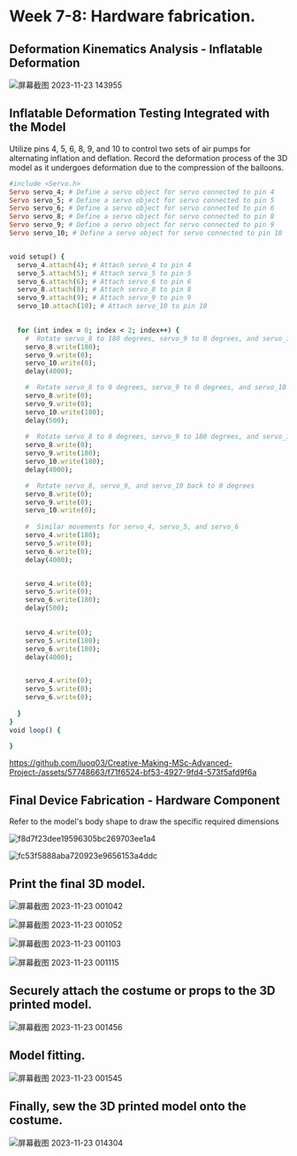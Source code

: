 # Week 7-8: Hardware fabrication.


## Deformation Kinematics Analysis - Inflatable Deformation

![屏幕截图 2023-11-23 143955](https://github.com/luoq03/Creative-Making-MSc-Advanced-Project-/assets/57748663/ef59ff95-2649-4827-9a51-553e00ad69d9)

## Inflatable Deformation Testing Integrated with the Model

Utilize pins 4, 5, 6, 8, 9, and 10 to control two sets of air pumps for alternating inflation and deflation. Record the deformation process of the 3D model as it undergoes deformation due to the compression of the balloons.

```ruby
#include <Servo.h>
Servo servo_4; # Define a servo object for servo connected to pin 4
Servo servo_5; # Define a servo object for servo connected to pin 5
Servo servo_6; # Define a servo object for servo connected to pin 6
Servo servo_8; # Define a servo object for servo connected to pin 8
Servo servo_9; # Define a servo object for servo connected to pin 9
Servo servo_10; # Define a servo object for servo connected to pin 10


void setup() {
  servo_4.attach(4); # Attach servo_4 to pin 4
  servo_5.attach(5); # Attach servo_5 to pin 5
  servo_6.attach(6); # Attach servo_6 to pin 6
  servo_8.attach(8); # Attach servo_8 to pin 8
  servo_9.attach(9); # Attach servo_9 to pin 9
  servo_10.attach(10); # Attach servo_10 to pin 10

  
  for (int index = 0; index < 2; index++) {   
    #  Rotate servo_8 to 180 degrees, servo_9 to 0 degrees, and servo_10 to 0 degrees
    servo_8.write(180);
    servo_9.write(0);
    servo_10.write(0);
    delay(4000);

    #  Rotate servo_8 to 0 degrees, servo_9 to 0 degrees, and servo_10 to 180 degrees
    servo_8.write(0);
    servo_9.write(0);
    servo_10.write(180);
    delay(500);
 
    #  Rotate servo_8 to 0 degrees, servo_9 to 180 degrees, and servo_10 to 180 degrees
    servo_8.write(0);
    servo_9.write(180);
    servo_10.write(180);
    delay(4000);

    #  Rotate servo_8, servo_9, and servo_10 back to 0 degrees
    servo_8.write(0);
    servo_9.write(0);
    servo_10.write(0);
 
    #  Similar movements for servo_4, servo_5, and servo_6
    servo_4.write(180);
    servo_5.write(0);
    servo_6.write(0);
    delay(4000);


    servo_4.write(0);
    servo_5.write(0);
    servo_6.write(180);
    delay(500);
 

    servo_4.write(0);
    servo_5.write(180);
    servo_6.write(180);
    delay(4000);


    servo_4.write(0);
    servo_5.write(0);
    servo_6.write(0);
 
  }
}
void loop() {

}

```

https://github.com/luoq03/Creative-Making-MSc-Advanced-Project-/assets/57748663/f71f6524-bf53-4927-9fd4-573f5afd9f6a

## Final Device Fabrication - Hardware Component

Refer to the model's body shape to draw the specific required dimensions

![f8d7f23dee19596305bc269703ee1a4](https://github.com/luoq03/Creative-Making-MSc-Advanced-Project-/assets/57748663/e9adc17e-cc64-4294-9ce5-43b5800d3650)

![fc53f5888aba720923e9656153a4ddc](https://github.com/luoq03/Creative-Making-MSc-Advanced-Project-/assets/57748663/1ee86fef-3d8d-427d-815e-346e59bf309b)

## Print the final 3D model.
![屏幕截图 2023-11-23 001042](https://github.com/luoq03/Creative-Making-MSc-Advanced-Project-/assets/57748663/86fa494b-5bea-4fd2-95f2-d196ec870777)

![屏幕截图 2023-11-23 001052](https://github.com/luoq03/Creative-Making-MSc-Advanced-Project-/assets/57748663/f21fcfbc-f366-4a24-9ee7-29f9d4ea0a97)

![屏幕截图 2023-11-23 001103](https://github.com/luoq03/Creative-Making-MSc-Advanced-Project-/assets/57748663/c2d4a472-608c-4ac8-93c1-97db8bbe416e)

![屏幕截图 2023-11-23 001115](https://github.com/luoq03/Creative-Making-MSc-Advanced-Project-/assets/57748663/d15c4422-19a4-4d80-946c-ca4a37563c41)

## Securely attach the costume or props to the 3D printed model.

![屏幕截图 2023-11-23 001456](https://github.com/luoq03/Creative-Making-MSc-Advanced-Project-/assets/57748663/84dc2338-2a8c-4f53-be13-06a5913ec50a)

## Model fitting.

![屏幕截图 2023-11-23 001545](https://github.com/luoq03/Creative-Making-MSc-Advanced-Project-/assets/57748663/7801f543-c9c6-4fd4-a747-592a4f080bac)

## Finally, sew the 3D printed model onto the costume.

![屏幕截图 2023-11-23 014304](https://github.com/luoq03/Creative-Making-MSc-Advanced-Project-/assets/57748663/96c35f78-7df3-4a20-993b-339955519335)
